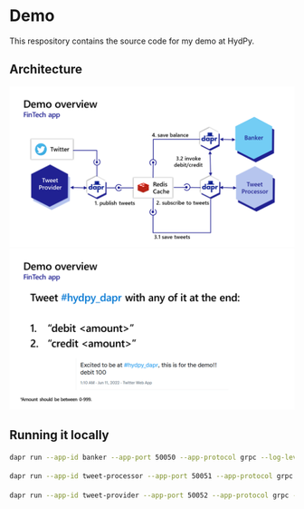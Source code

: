 # Demo

This respository contains the source code for my demo at HydPy.

## Architecture

![architecture](./docs/architecture.png)
![activity](./docs/activity.png)

## Running it locally

```bash
dapr run --app-id banker --app-port 50050 --app-protocol grpc --log-level info --components-path ./components/ python3 services/banker/app.py

dapr run --app-id tweet-processor --app-port 50051 --app-protocol grpc --log-level info --components-path ./components/ python3 services/tweet-processor/app.py

dapr run --app-id tweet-provider --app-port 50052 --app-protocol grpc --log-level info --components-path ./components/ python3 services/tweet-provider/app.py
 ```